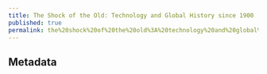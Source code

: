 ```yaml
---
title: The Shock of the Old: Technology and Global History since 1900
published: true
permalink: the%20shock%20of%20the%20old%3A%20technology%20and%20global%20history%20since%201900
---
```


## Metadata

###
